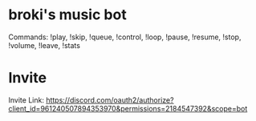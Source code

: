 # broki's music bot

Commands: !play, !skip, !queue, !control, !loop, !pause, !resume, !stop, !volume, !leave, !stats

# Invite

Invite Link: https://discord.com/oauth2/authorize?client_id=961240507894353970&permissions=2184547392&scope=bot
